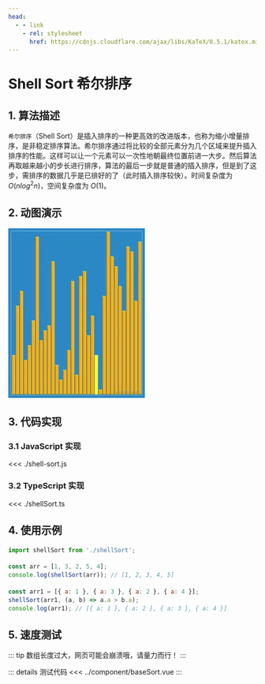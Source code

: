 ```yaml
---
head:
  - - link
    - rel: stylesheet
      href: https://cdnjs.cloudflare.com/ajax/libs/KaTeX/0.5.1/katex.min.css
---
```

# Shell Sort 希尔排序

## 1. 算法描述

`希尔排序`（Shell Sort）是插入排序的一种更高效的改进版本，也称为缩小增量排序，是非稳定排序算法。希尔排序通过将比较的全部元素分为几个区域来提升插入排序的性能。这样可以让一个元素可以一次性地朝最终位置前进一大步。然后算法再取越来越小的步长进行排序，算法的最后一步就是普通的插入排序，但是到了这步，需排序的数据几乎是已排好的了（此时插入排序较快）。时间复杂度为 $O(nlog^2n)$，空间复杂度为 $O(1)$。

## 2. 动图演示

![Shell Sort](./shellsort.webp)

## 3. 代码实现

### 3.1 JavaScript 实现

<<< ./shell-sort.js

### 3.2 TypeScript 实现

<<< ./shellSort.ts

## 4. 使用示例

``` js
import shellSort from './shellSort';

const arr = [1, 3, 2, 5, 4];
console.log(shellSort(arr)); // [1, 2, 3, 4, 5]

const arr1 = [{ a: 1 }, { a: 3 }, { a: 2 }, { a: 4 }];
shellSort(arr1, (a, b) => a.a > b.a);
console.log(arr1); // [{ a: 1 }, { a: 2 }, { a: 3 }, { a: 4 }]
```

## 5. 速度测试

::: tip
数组长度过大，网页可能会崩溃哦，请量力而行！
:::
<script setup>
import SortExample from './sort.vue'
</script>

<SortExample />

::: details 测试代码
<<< ../component/baseSort.vue
:::
